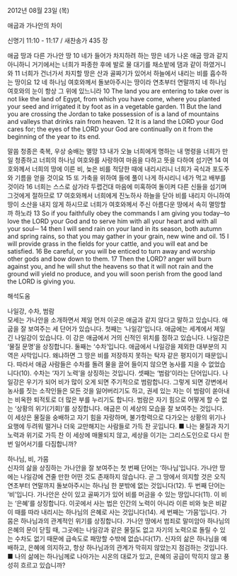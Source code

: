 2012년 08월 23일 (목)

애굽과 가나안의 차이



신명기 11:10 - 11:17 / 새찬송가 435 장


애굽 땅과 다른 가나안 땅
10 네가 들어가 차지하려 하는 땅은 네가 나온 애굽 땅과 같지 아니하니 거기에서는 너희가 파종한 후에 발로 물 대기를 채소밭에 댐과 같이 하였거니와 11 너희가 건너가서 차지할 땅은 산과 골짜기가 있어서 하늘에서 내리는 비를 흡수하는 땅이요 12 네 하나님 여호와께서 돌보아주시는 땅이라 연초부터 연말까지 네 하나님 여호와의 눈이 항상 그 위에 있느니라
10 The land you are entering to take over is not like the land of Egypt, from which you have come, where you planted your seed and irrigated it by foot as in a vegetable garden. 11 But the land you are crossing the Jordan to take possession of is a land of mountains and valleys that drinks rain from heaven. 12 It is a land the LORD your God cares for; the eyes of the LORD your God are continually on it from the beginning of the year to its end.

말씀 청종은 축복, 우상 숭배는 멸망
13 내가 오늘 너희에게 명하는 내 명령을 너희가 만일 청종하고 너희의 하나님 여호와를 사랑하여 마음을 다하고 뜻을 다하여 섬기면 14 여호와께서 너희의 땅에 이른 비, 늦은 비를 적당한 때에 내리시리니 너희가 곡식과 포도주와 기름을 얻을 것이요 15 또 가축을 위하여 들에 풀이 나게 하시리니 네가 먹고 배부를 것이라 16 너희는 스스로 삼가라 두렵건대 마음에 미혹하여 돌이켜 다른 신들을 섬기며 그것에게 절하므로 17 여호와께서 너희에게 진노하사 하늘을 닫아 비를 내리지 아니하여 땅이 소산을 내지 않게 하시므로 너희가 여호와께서 주신 아름다운 땅에서 속히 멸망할까 하노라
13 So if you faithfully obey the commands I am giving you today─to love the LORD your God and to serve him with all your heart and with all your soul─ 14 then I will send rain on your land in its season, both autumn and spring rains, so that you may gather in your grain, new wine and oil. 15 I will provide grass in the fields for your cattle, and you will eat and be satisfied. 16 Be careful, or you will be enticed to turn away and worship other gods and bow down to them. 17 Then the LORD? anger will burn against you, and he will shut the heavens so that it will not rain and the ground will yield no produce, and you will soon perish from the good land the LORD is giving you.

해석도움





나일강, 수차, 범람  
모세는 가나안을 소개하면서 제일 먼저 이곳은 애굽과 같지 않다고 말하고 있습니다. 애굽을 잘 보여주는 세 단어가 있습니다. 첫째는 ‘나일강’입니다. 애굽에는 세계에서 제일 긴 나일강이 있습니다. 이 강은 애굽에서 거의 신적인 위치를 점하고 있습니다. 나일강은 ‘물질 문명’을 상징합니다. 둘째는 ‘수차’입니다. 애굽에서 나일강을 제외한 대부분의 지역은 사막입니다. 왜냐하면 그 땅은 비를 저장하지 못하는 탁자 같은 평지이기 때문입니다. 따라서 애굽 사람들은 수차를 돌려 물을 끌어 들이지 않으면 농사를 지을 수 없었습니다(10). 수차는 ‘자기 노력’을 상징하는 것입니다. 셋째는 ‘범람’이라는 단어입니다. 나일강은 우기가 되어 비가 많이 오게 되면 주기적으로 범람합니다. 그렇게 되면 강변에서 농사를 짓는 소작인들은 모든 것을 잃어버리기도 하고, 권세 있는 자는 이 범람이 쏟아내는 비옥한 퇴적토로 더 많은 부를 누리기도 합니다. 범람은 자기 힘으로 어떻게 할 수 없는 ‘상황의 위기(기회)’를 상징합니다. 애굽은 이 세상의 모습을 잘 보여주는 것입니다. 이 세상은 물질을 숭배하고 자기 힘을 자랑하며, 불가항력으로 다가오는 상황의 위기나 요행에 두려워 떨거나 더욱 교만해지는 사람들로 가득 찬 곳입니다.
■ 나는 물질과 자기 노력과 위기로 가득 찬 이 세상에 매몰되지 않고, 세상을 이기는 그리스도인으로 다시 한 번 일어서기를 다짐합니까?

하나님, 비, 가뭄  
신자의 삶을 상징하는 가나안을 잘 보여주는 첫 번째 단어는 ‘하나님’입니다. 가나안 땅에는 나일강에 견줄 만한 어떤 것도 존재하지 않습니다. 곧 그 땅에서 의지할 것은 오직 연초부터 연말까지 돌보아주시는 하나님 한 분밖에 없는 것입니다(12). 두 번째 단어는 ‘비’입니다. 가나안은 산이 있고 골짜기가 있어 비를 머금을 수 있는 땅입니다(11). 이 비는 ‘은혜’를 상징합니다. 이곳에서 사는 법은 인간의 노력이 아니라 이른 비와 늦은 비같이 때를 따라 내리시는 하나님의 은혜로 사는 것입니다(14). 세 번째는 ‘가뭄’입니다. 가뭄은 하나님과의 관계적인 위기를 상징합니다. 가나안 땅에서 범죄로 말미암아 하나님의 은혜의 문이 닫힐 때, 그곳에는 나일강과 같은 물질도 없고 자기의 노력으로 돌릴 수 있는 수차도 없기 때문에 급속도로 패망할 수밖에 없습니다(17). 신자의 삶은 하나님을 예배하고, 은혜에 의지하고, 항상 하나님과의 관계가 막히지 않았는지 점검하는 것입니다.
■ 나의 삶에는 하나님께로 나아가는 시온의 대로가 있고, 은혜의 공급이 막히지 않고 풍성히 흐르고 있습니까?